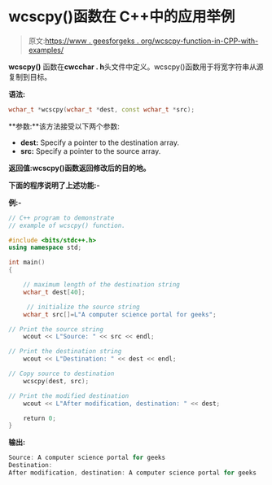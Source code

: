 # wcscpy()函数在 C++中的应用举例

> 原文:[https://www . geesforgeks . org/wcscpy-function-in-CPP-with-examples/](https://www.geeksforgeeks.org/wcscpy-function-in-cpp-with-examples/)

**wcscpy()** 函数在**cwcchar . h**头文件中定义。wcscpy()函数用于将宽字符串从源复制到目标。

**语法:**

```cpp
wchar_t *wcscpy(wchar_t *dest, const wchar_t *src);
```

**参数:**该方法接受以下两个参数:

*   **dest:** Specify a pointer to the destination array.
*   **src:** Specify a pointer to the source array.

**返回值:**wcscpy()函数返回**修改后的目的地。**

**下面的程序说明了上述功能:-**

**例:-**

```cpp
// C++ program to demonstrate
// example of wcscpy() function.

#include <bits/stdc++.h>
using namespace std;

int main()
{

    // maximum length of the destination string
    wchar_t dest[40];

     // initialize the source string
    wchar_t src[]=L"A computer science portal for geeks";

// Print the source string
    wcout << L"Source: " << src << endl;

// Print the destination string
    wcout << L"Destination: " << dest << endl;

// Copy source to destination
    wcscpy(dest, src);

// Print the modified destination
    wcout << L"After modification, destination: " << dest;

    return 0;
}
```

**输出:**

```cpp
Source: A computer science portal for geeks
Destination: 
After modification, destination: A computer science portal for geeks

```